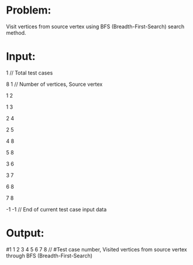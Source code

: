 # Problem:
Visit vertices from source vertex using BFS (Breadth-First-Search) search method.



# Input:
1   // Total test cases

8 1   // Number of vertices, Source vertex

1 2

1 3

2 4

2 5

4 8

5 8

3 6

3 7

6 8

7 8

-1 -1   // End of current test case input data



# Output:
#1 1 2 3 4 5 6 7 8    // #Test case number, Visited vertices from source vertex through BFS (Breadth-First-Search)
